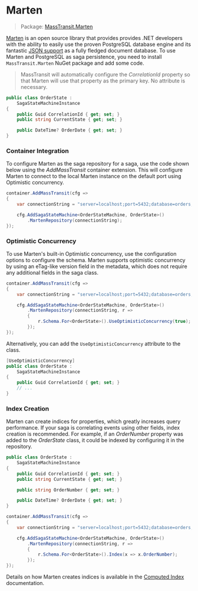 # Marten

> Package: [MassTransit.Marten](https://nuget.org/packages/MassTransit.Marten)

[Marten][2] is an open source library that provides provides .NET developers with the ability to easily use the proven PostgreSQL database engine and its fantastic [JSON support][1] as a fully fledged document database. To use Marten and PostgreSQL as saga persistence, you need to install `MassTransit.Marten` NuGet package and add some code.

> MassTransit will automatically configure the _CorrelationId_ property so that Marten will use that property as the primary key. No attribute is necessary.

```cs
public class OrderState :
    SagaStateMachineInstance
{
    public Guid CorrelationId { get; set; }
    public string CurrentState { get; set; }

    public DateTime? OrderDate { get; set; }
}
```

### Container Integration

To configure Marten as the saga repository for a saga, use the code shown below using the _AddMassTransit_ container extension. This will configure Marten to connect to the local Marten instance on the default port using Optimistic concurrency.

```cs {6}
container.AddMassTransit(cfg =>
{
    var connectionString = "server=localhost;port=5432;database=orders;user id=web;password=webpw;";

    cfg.AddSagaStateMachine<OrderStateMachine, OrderState>()
        .MartenRepository(connectionString);
});
```

### Optimistic Concurrency

To use Marten's built-in Optimistic concurrency, use the configuration options to configure the schema. Marten supports optimistic concurrency by using an eTag-like version field in the metadata, which does not require any additional fields in the saga class.

```cs {8}
container.AddMassTransit(cfg =>
{
    var connectionString = "server=localhost;port=5432;database=orders;user id=web;password=webpw;";

    cfg.AddSagaStateMachine<OrderStateMachine, OrderState>()
        .MartenRepository(connectionString, r =>
        {
            r.Schema.For<OrderState>().UseOptimisticConcurrency(true);
        });
});
```

Alternatively, you can add the `UseOptimisticConcurrency` attribute to the class.

```cs
[UseOptimisticConcurrency]
public class OrderState :
    SagaStateMachineInstance
{
    public Guid CorrelationId { get; set; }
    // ...
}
```

### Index Creation

Marten can create indices for properties, which greatly increases query performance. If your saga is correlating events using other fields, index creation is recommended. For example, if an _OrderNumber_ property was added to the _OrderState_ class, it could be indexed by configuring it in the repository.

```cs {7}
public class OrderState :
    SagaStateMachineInstance
{
    public Guid CorrelationId { get; set; }
    public string CurrentState { get; set; }

    public string OrderNumber { get; set; }

    public DateTime? OrderDate { get; set; }
}
```

```cs {8}
container.AddMassTransit(cfg =>
{
    var connectionString = "server=localhost;port=5432;database=orders;user id=web;password=webpw;";

    cfg.AddSagaStateMachine<OrderStateMachine, OrderState>()
        .MartenRepository(connectionString, r =>
        {
            r.Schema.For<OrderState>().Index(x => x.OrderNumber);
        });
});
```

Details on how Marten creates indices is available in the [Computed Index](https://martendb.io/documentation/documents/customizing/computed_index/) documentation.

[1]: https://www.postgresql.org/docs/9.5/static/functions-json.html
[2]: http://jasperfx.github.io/marten/
